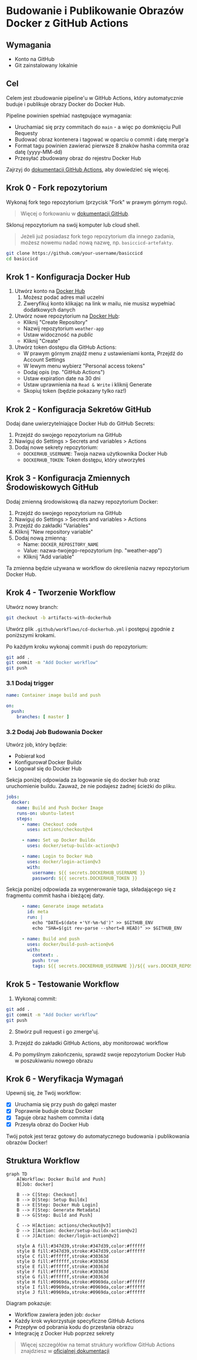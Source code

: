 # Budowanie i Publikowanie Obrazów Docker z GitHub Actions

## Wymagania

- Konto na GitHub
- Git zainstalowany lokalnie

## Cel

Celem jest zbudowanie pipeline'u w GitHub Actions, który automatycznie buduje i publikuje obrazy Docker do Docker Hub.

Pipeline powinien spełniać następujące wymagania:
- Uruchamiać się przy commitach do `main` - a więc po domknięciu Pull Requesty
- Budować obraz kontenera i tagować w oparciu o commit i datę merge'a
- Format tagu powinien zawierać pierwsze 8 znaków hasha commita oraz datę (yyyy-MM-dd)
- Przesyłać zbudowany obraz do rejestru Docker Hub

Zajrzyj do [dokumentacji GitHub Actions](https://docs.github.com/en/actions), aby dowiedzieć się więcej.

## Krok 0 - Fork repozytorium

Wykonaj fork tego repozytorium (przycisk "Fork" w prawym górnym rogu).

> Więcej o forkowaniu w [dokumentacji GitHub](https://docs.github.com/en/get-started/quickstart/fork-a-repo).

Sklonuj repozytorium na swój komputer lub cloud shell.

> Jeżeli już posiadasz fork tego repozytorium dla innego zadania, możesz nowemu nadać nową nazwę, np. `basiccicd-artefakty`.

```bash
git clone https://github.com/your-username/basiccicd
cd basiccicd
```

## Krok 1 - Konfiguracja Docker Hub

1. Utwórz konto na [Docker Hub](https://hub.docker.com/)
   1. Możesz podać adres mail uczelni
   2. Zweryfikuj konto klikając na link w mailu, nie musisz wypełniać dodatkowych danych
2. Utwórz nowe repozytorium na [Docker Hub](https://hub.docker.com/):
   - Kliknij "Create Repository"
   - Nazwij repozytorium `weather-app`
   - Ustaw widoczność na _public_
   - Kliknij "Create"
3. Utwórz token dostępu dla GitHub Actions:
   - W prawym górnym znajdź menu z ustawieniami konta, Przejdź do Account Settings
   - W lewym menu wybierz "Personal access tokens"
   - Dodaj opis (np. "GitHub Actions")
   - Ustaw expiration date na 30 dni
   - Ustaw uprawnienia na `Read & Write` i kliknij Generate
   - Skopiuj token (będzie pokazany tylko raz!)

## Krok 2 - Konfiguracja Sekretów GitHub

Dodaj dane uwierzytelniające Docker Hub do GitHub Secrets:

1. Przejdź do swojego repozytorium na GitHub
2. Nawiguj do Settings > Secrets and variables > Actions
3. Dodaj nowe sekrety repozytorium:
   - `DOCKERHUB_USERNAME`: Twoja nazwa użytkownika Docker Hub
   - `DOCKERHUB_TOKEN`: Token dostępu, który utworzyłeś

## Krok 3 - Konfiguracja Zmiennych Środowiskowych GitHub

Dodaj zmienną środowiskową dla nazwy repozytorium Docker:

1. Przejdź do swojego repozytorium na GitHub
2. Nawiguj do Settings > Secrets and variables > Actions
3. Przejdź do zakładki "Variables"
4. Kliknij "New repository variable"
5. Dodaj nową zmienną:
   - Name: `DOCKER_REPOSITORY_NAME`
   - Value: nazwa-twojego-repozytorium (np. "weather-app")
   - Kliknij "Add variable"

Ta zmienna będzie używana w workflow do określenia nazwy repozytorium Docker Hub.

## Krok 4 - Tworzenie Workflow

Utwórz nowy branch:

```bash
git checkout -b artifacts-with-dockerhub
```

Utwórz plik `.github/workflows/cd-dockerhub.yml` i postępuj zgodnie z poniższymi krokami.  

Po każdym kroku wykonaj commit i push do repozytorium:

```bash
git add .
git commit -m "Add Docker workflow"
git push
```

### 3.1 Dodaj trigger

```yaml
name: Container image build and push

on:
  push:
    branches: [ master ]
```

### 3.2 Dodaj Job Budowania Docker

Utwórz job, który będzie:
- Pobierał kod
- Konfigurował Docker Buildx
- Logował się do Docker Hub


Sekcja poniżej odpowiada za logowanie się do docker hub oraz uruchomienie buildu. Zauważ, że nie podajesz żadnej ścieżki do pliku.

```yaml
jobs:
  docker:
    name: Build and Push Docker Image
    runs-on: ubuntu-latest
    steps:
      - name: Checkout code
        uses: actions/checkout@v4

      - name: Set up Docker Buildx
        uses: docker/setup-buildx-action@v3

      - name: Login to Docker Hub
        uses: docker/login-action@v3
        with:
          username: ${{ secrets.DOCKERHUB_USERNAME }}
          password: ${{ secrets.DOCKERHUB_TOKEN }}
```

Sekcja poniżej odpowiada za wygenerowanie taga, składającego się z fragmentu commit hasha i bieżącej daty.
  
```yaml
      - name: Generate image metadata
        id: meta
        run: |
          echo "DATE=$(date +'%Y-%m-%d')" >> $GITHUB_ENV
          echo "SHA=$(git rev-parse --short=8 HEAD)" >> $GITHUB_ENV

      - name: Build and push
        uses: docker/build-push-action@v6
        with:
          context: .
          push: true
          tags: ${{ secrets.DOCKERHUB_USERNAME }}/${{ vars.DOCKER_REPOSITORY_NAME }}:${{ env.SHA }}-${{ env.DATE }}
```

## Krok 5 - Testowanie Workflow

1. Wykonaj commit:
```bash
git add .
git commit -m "Add Docker workflow"
git push
```

2. Stwórz pull request i go zmerge'uj.

1. Przejdź do zakładki GitHub Actions, aby monitorować workflow
2. Po pomyślnym zakończeniu, sprawdź swoje repozytorium Docker Hub w poszukiwaniu nowego obrazu

## Krok 6 - Weryfikacja Wymagań

Upewnij się, że Twój workflow:
- [x] Uruchamia się przy push do gałęzi master
- [x] Poprawnie buduje obraz Docker
- [x] Taguje obraz hashem commita i datą
- [x] Przesyła obraz do Docker Hub

Twój potok jest teraz gotowy do automatycznego budowania i publikowania obrazów Docker!

## Struktura Workflow

```mermaid
graph TD
    A[Workflow: Docker Build and Push]
    B[Job: docker]
    
    B --> C[Step: Checkout]
    B --> D[Step: Setup Buildx]
    B --> E[Step: Docker Hub Login]
    B --> F[Step: Generate Metadata]
    B --> G[Step: Build and Push]
    
    C --> H[Action: actions/checkout@v3]
    D --> I[Action: docker/setup-buildx-action@v2]
    E --> J[Action: docker/login-action@v2]
    
    style A fill:#347d39,stroke:#347d39,color:#ffffff
    style B fill:#347d39,stroke:#347d39,color:#ffffff
    style C fill:#ffffff,stroke:#30363d
    style D fill:#ffffff,stroke:#30363d
    style E fill:#ffffff,stroke:#30363d
    style F fill:#ffffff,stroke:#30363d
    style G fill:#ffffff,stroke:#30363d
    style H fill:#0969da,stroke:#0969da,color:#ffffff
    style I fill:#0969da,stroke:#0969da,color:#ffffff
    style J fill:#0969da,stroke:#0969da,color:#ffffff
```

Diagram pokazuje:
- Workflow zawiera jeden job: `docker`
- Każdy krok wykorzystuje specyficzne GitHub Actions
- Przepływ od pobrania kodu do przesłania obrazu
- Integrację z Docker Hub poprzez sekrety

> Więcej szczegółów na temat struktury workflow GitHub Actions znajdziesz w [oficjalnej dokumentacji](https://docs.github.com/en/actions/learn-github-actions/understanding-github-actions)
